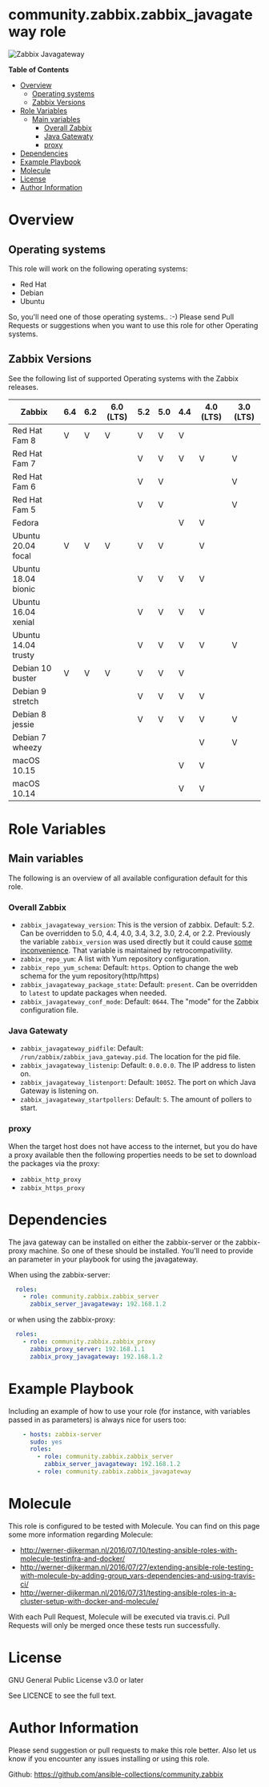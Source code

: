 # community.zabbix.zabbix_javagateway role

![Zabbix Javagateway](https://github.com/ansible-collections/community.zabbix/workflows/community.zabbix.zabbix_javagateway/badge.svg)

**Table of Contents**

- [Overview](#overview)
  * [Operating systems](#operating-systems)
  * [Zabbix Versions](#zabbix-versions)
- [Role Variables](#role-variables)
  * [Main variables](#main-variables)
    + [Overall Zabbix](#overall-zabbix)
    + [Java Gatewaty](#java-gatewaty)
    + [proxy](#proxy)
- [Dependencies](#dependencies)
- [Example Playbook](#example-playbook)
- [Molecule](#molecule)
- [License](#license)
- [Author Information](#author-information)

# Overview

## Operating systems

This role will work on the following operating systems:

 * Red Hat
 * Debian
 * Ubuntu

So, you'll need one of those operating systems.. :-)
Please send Pull Requests or suggestions when you want to use this role for other Operating systems.

## Zabbix Versions

See the following list of supported Operating systems with the Zabbix releases.

| Zabbix              | 6.4 | 6.2 | 6.0 (LTS) | 5.2 | 5.0 | 4.4 | 4.0 (LTS) | 3.0 (LTS) |
|---------------------|-----|-----|-----------|-----|-----|-----|-----------|-----------|
| Red Hat Fam 8       |  V  |  V  | V         |  V  |  V  | V   |           |           |
| Red Hat Fam 7       |     |     |           |  V  |  V  | V   | V         | V         |
| Red Hat Fam 6       |     |     |           |  V  |  V  |     |           | V         |
| Red Hat Fam 5       |     |     |           |  V  |  V  |     |           | V         |
| Fedora              |     |     |           |     |     | V   | V         |           |
| Ubuntu 20.04 focal  |  V  |  V  | V         |  V  |  V  |     | V         |           |
| Ubuntu 18.04 bionic |     |     |           |  V  |  V  | V   | V         |           |
| Ubuntu 16.04 xenial |     |     |           |  V  |  V  | V   | V         |           |
| Ubuntu 14.04 trusty |     |     |           |  V  |  V  | V   | V         | V         |
| Debian 10 buster    |  V  |  V  | V         |  V  |  V  | V   |           |           |
| Debian 9 stretch    |     |     |           |  V  |  V  | V   | V         |           |
| Debian 8 jessie     |     |     |           |  V  |  V  | V   | V         | V         |
| Debian 7 wheezy     |     |     |           |     |     |     | V         | V         |
| macOS 10.15         |     |     |           |     |     | V   | V         |           |
| macOS 10.14         |     |     |           |     |     | V   | V         |           |

# Role Variables

## Main variables

The following is an overview of all available configuration default for this role.

### Overall Zabbix

* `zabbix_javagateway_version`: This is the version of zabbix. Default: 5.2. Can be overridden to 5.0, 4.4, 4.0, 3.4, 3.2, 3.0, 2.4, or 2.2. Previously the variable `zabbix_version` was used directly but it could cause [some inconvenience](https://github.com/dj-wasabi/ansible-zabbix-agent/pull/303). That variable is maintained by retrocompativility.
* `zabbix_repo_yum`: A list with Yum repository configuration.
* `zabbix_repo_yum_schema`: Default: `https`. Option to change the web schema for the yum repository(http/https)
* `zabbix_javagateway_package_state`: Default: `present`. Can be overridden to `latest` to update packages when needed.
* `zabbix_javagateway_conf_mode`: Default: `0644`. The "mode" for the Zabbix configuration file.

### Java Gatewaty

* `zabbix_javagateway_pidfile`: Default: `/run/zabbix/zabbix_java_gateway.pid`. The location for the pid file.
* `zabbix_javagateway_listenip`: Default: `0.0.0.0`. The IP address to listen on.
* `zabbix_javagateway_listenport`: Default: `10052`. The port on which Java Gateway is listening on.
* `zabbix_javagateway_startpollers`: Default: `5`. The amount of pollers to start.

### proxy

When the target host does not have access to the internet, but you do have a proxy available then the following properties needs to be set to download the packages via the proxy:

* `zabbix_http_proxy`
* `zabbix_https_proxy`

# Dependencies

The java gateway can be installed on either the zabbix-server or the zabbix-proxy machine. So one of these should be installed. You'll need to provide an parameter in your playbook for using the javagateway.

When using the zabbix-server:
```yaml
  roles:
    - role: community.zabbix.zabbix_server
      zabbix_server_javagateway: 192.168.1.2
```

or when using the zabbix-proxy:
```yaml
  roles:
    - role: community.zabbix.zabbix_proxy
      zabbix_proxy_server: 192.168.1.1
      zabbix_proxy_javagateway: 192.168.1.2
```

# Example Playbook

Including an example of how to use your role (for instance, with variables passed in as parameters) is always nice for users too:

```yaml
    - hosts: zabbix-server
      sudo: yes
      roles:
        - role: community.zabbix.zabbix_server
          zabbix_server_javagateway: 192.168.1.2
        - role: community.zabbix.zabbix_javagateway
```

# Molecule

This role is configured to be tested with Molecule. You can find on this page some more information regarding Molecule: 

* http://werner-dijkerman.nl/2016/07/10/testing-ansible-roles-with-molecule-testinfra-and-docker/
* http://werner-dijkerman.nl/2016/07/27/extending-ansible-role-testing-with-molecule-by-adding-group_vars-dependencies-and-using-travis-ci/
* http://werner-dijkerman.nl/2016/07/31/testing-ansible-roles-in-a-cluster-setup-with-docker-and-molecule/

With each Pull Request, Molecule will be executed via travis.ci. Pull Requests will only be merged once these tests run successfully.

# License

GNU General Public License v3.0 or later

See LICENCE to see the full text.

# Author Information

Please send suggestion or pull requests to make this role better. Also let us know if you encounter any issues installing or using this role.

Github: https://github.com/ansible-collections/community.zabbix
